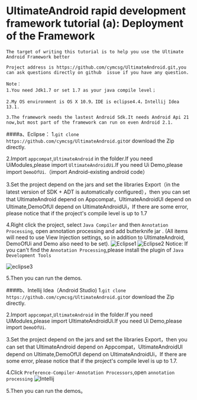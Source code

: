 UltimateAndroid rapid development framework tutorial (a): Deployment of the Framework 
==========================
``The target of writing this tutorial is to help you use the Ultimate Android Framework better`` 

``Project address is https://github.com/cymcsg/UltimateAndroid.git,you can ask questions directly on github  issue if you have any question.``

    Note：
    1.You need Jdk1.7 or set 1.7 as your java compile level；
    
    2.My OS environment is OS X 10.9，IDE is eclipse4.4，Intellij Idea 13.1.
    
    3.The framework needs the lastest Android Sdk.It needs Android Api 21 now,but most part of the framework can run on even Android 2.1.


####a、Eclipse：
1.```git clone https://github.com/cymcsg/UltimateAndroid.git```or download the Zip directly.

2.Import ``appcompat``,``UltimateAndroid`` in the folder.If you need UiModules,please import ``UltimateAndroidUi``.If you need Ui Demo,please import ``DemoOfUi``.（import Android-existing android code）

3.Set the project depend on the jars and set the libraries Export（in the latest version of SDK + ADT is automatically configured），then you can  set that  UltimateAndroid depend on Appcompat，UltimateAndroidUI depend on Ultimate,DemoOfUI depend on UltimateAndroidUi，If  there are some  error, please notice that if the project's compile level is up to 1.7

4.Right click the  project, select ``Java Compiler`` and then ``Annotation Processing``, open annotation processing and add butterknife  jar  . (All items will need to use View Injection settings, so in addition to UltimateAndroid, DemoOfUi and Demo also need to be set).
![Eclipse1](http://blog.marshalchen.com/images/eclipse1.png)
![Eclipse2](http://blog.marshalchen.com/images/eclipse2.png)
Notice: If you can't find the ``Annotation Processing``,please install the plugin of ``Java Development Tools``

![eclipse3](http://i.stack.imgur.com/ewIn8.png)

5.Then you can run the demos.




####b、Intellij Idea（Android Studio)
1.```git clone https://github.com/cymcsg/UltimateAndroid.git```or download the Zip directly.

2.Import ``appcompat``,``UltimateAndroid`` in the folder.If you need UiModules,please import UltimateAndroidUi.If you need Ui Demo,please import ``DemoOfUi``.

3.Set the project depend on the jars and set the libraries Export，then you can  set that  UltimateAndroid depend on Appcompat，UltimateAndroidUI depend on Ultimate,DemoOfUI depend on UltimateAndroidUi，If  there are some  error, please notice that if the project's compile level is up to 1.7.

4.Click ``Preference-Compiler-Annotation Processors``,open ``annotation processing``
![Intellij](http://blog.marshalchen.com/images/intellij1.png)

5.Then you can run the demos。